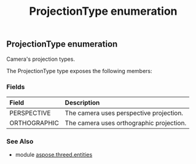 ﻿---
title: ProjectionType enumeration
second_title: Aspose.3D for Python via .NET API References
description: 
type: docs
weight: 650
url: /python-net/aspose.threed.entities/projectiontype/
is_root: false
---

## ProjectionType enumeration

Camera's projection types.



The ProjectionType type exposes the following members:

### Fields
| Field | Description |
| :- | :- |
| PERSPECTIVE | The camera uses perspective projection. |
| ORTHOGRAPHIC | The camera uses orthographic projection. |


### See Also

* module [aspose.threed.entities](../)

